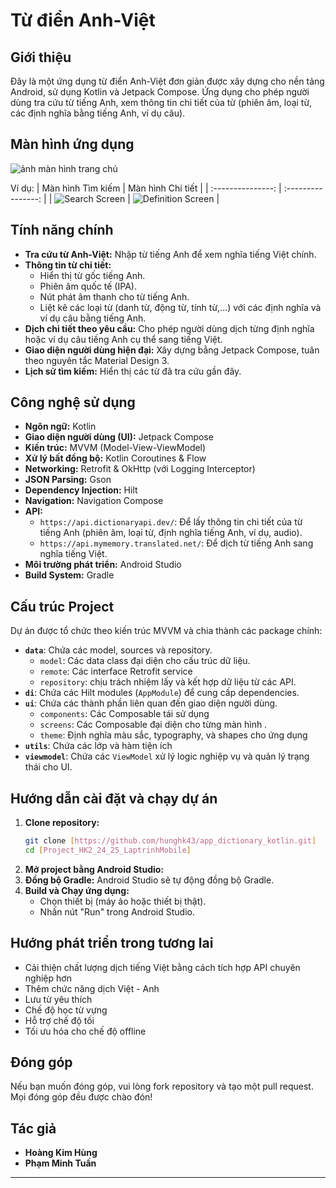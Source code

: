 # Từ điển Anh-Việt 

## Giới thiệu

Đây là một ứng dụng từ điển Anh-Việt đơn giản được xây dựng cho nền tảng Android, sử dụng Kotlin và Jetpack Compose. Ứng dụng cho phép người dùng tra cứu từ tiếng Anh, xem thông tin chi tiết của từ (phiên âm, loại từ, các định nghĩa bằng tiếng Anh, ví dụ câu).

## Màn hình ứng dụng

![ảnh màn hình trang chủ ](https://i.imgur.com/eqAoC6M.png)

Ví dụ:
| Màn hình Tìm kiếm | Màn hình Chi tiết |
| :---------------: | :----------------: |
| ![Search Screen](https://i.imgur.com/1CGG5Ma.png) | ![Definition Screen](https://i.imgur.com/E6jcZ4o.png) |


## Tính năng chính

*   **Tra cứu từ Anh-Việt:** Nhập từ tiếng Anh để xem nghĩa tiếng Việt chính.
*   **Thông tin từ chi tiết:**
    *   Hiển thị từ gốc tiếng Anh.
    *   Phiên âm quốc tế (IPA).
    *   Nút phát âm thanh cho từ tiếng Anh.
    *   Liệt kê các loại từ (danh từ, động từ, tính từ,...) với các định nghĩa và ví dụ câu bằng tiếng Anh.
*   **Dịch chi tiết theo yêu cầu:** Cho phép người dùng dịch từng định nghĩa hoặc ví dụ câu tiếng Anh cụ thể sang tiếng Việt.
*   **Giao diện người dùng hiện đại:** Xây dựng bằng Jetpack Compose, tuân theo nguyên tắc Material Design 3.
*   **Lịch sử tìm kiếm:**  Hiển thị các từ đã tra cứu gần đây.


## Công nghệ sử dụng

*   **Ngôn ngữ:** Kotlin
*   **Giao diện người dùng (UI):** Jetpack Compose
*   **Kiến trúc:** MVVM (Model-View-ViewModel)
*   **Xử lý bất đồng bộ:** Kotlin Coroutines & Flow
*   **Networking:** Retrofit & OkHttp (với Logging Interceptor)
*   **JSON Parsing:** Gson 
*   **Dependency Injection:** Hilt
*   **Navigation:** Navigation Compose
*   **API:**
    *   `https://api.dictionaryapi.dev/`: Để lấy thông tin chi tiết của từ tiếng Anh (phiên âm, loại từ, định nghĩa tiếng Anh, ví dụ, audio).
    *   `https://api.mymemory.translated.net/`: Để dịch từ tiếng Anh sang nghĩa tiếng Việt.
*   **Môi trường phát triển:** Android Studio 
*   **Build System:** Gradle

## Cấu trúc Project

Dự án được tổ chức theo kiến trúc MVVM và chia thành các package chính:

*   **`data`**: Chứa các model, sources  và repository.
    *   `model`: Các data class  đại diện cho cấu trúc dữ liệu.
    *   `remote`: Các interface Retrofit service
    *   `repository`:  chịu trách nhiệm lấy và kết hợp dữ liệu từ các API.
*   **`di`**: Chứa các Hilt modules (`AppModule`) để cung cấp dependencies.
*   **`ui`**: Chứa các thành phần liên quan đến giao diện người dùng.
    *   `components`: Các Composable tái sử dụng 
    *   `screens`: Các Composable đại diện cho từng màn hình .
    *   `theme`: Định nghĩa màu sắc, typography, và shapes cho ứng dụng 
*   **`utils`**: Chứa các lớp và hàm tiện ích
*   **`viewmodel`**: Chứa các `ViewModel`  xử lý logic nghiệp vụ và quản lý trạng thái cho UI.


## Hướng dẫn cài đặt và chạy dự án

1.  **Clone repository:**
    ```bash
    git clone [https://github.com/hunghk43/app_dictionary_kotlin.git]
    cd [Project_HK2_24_25_LaptrinhMobile]
    ```
2.  **Mở project bằng Android Studio:** 
3.  **Đồng bộ Gradle:** Android Studio sẽ tự động đồng bộ Gradle. 
4.  **Build và Chạy ứng dụng:**
    *   Chọn thiết bị (máy ảo hoặc thiết bị thật).
    *   Nhấn nút "Run" trong Android Studio.

## Hướng phát triển trong tương lai

*   Cải thiện chất lượng dịch tiếng Việt bằng cách tích hợp API chuyên nghiệp hơn
*   Thêm chức năng dịch Việt - Anh
*   Lưu từ yêu thích
*   Chế độ học từ vựng 
*   Hỗ trợ chế độ tối
*   Tối ưu hóa cho chế độ offline 

## Đóng góp
Nếu bạn muốn đóng góp, vui lòng fork repository và tạo một pull request. Mọi đóng góp đều được chào đón!

## Tác giả

*   **Hoàng Kim Hùng**
*   **Phạm Minh Tuấn** 



---
